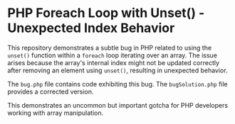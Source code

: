 # PHP Foreach Loop with Unset() - Unexpected Index Behavior

This repository demonstrates a subtle bug in PHP related to using the `unset()` function within a `foreach` loop iterating over an array.  The issue arises because the array's internal index might not be updated correctly after removing an element using `unset()`, resulting in unexpected behavior.

The `bug.php` file contains code exhibiting this bug.  The `bugSolution.php` file provides a corrected version.

This demonstrates an uncommon but important gotcha for PHP developers working with array manipulation.